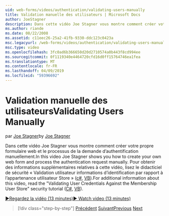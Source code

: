 ```yaml
---
uid: web-forms/videos/authentication/validating-users-manually
title: Validation manuelle des utilisateurs | Microsoft Docs
author: JoeStagner
description: Dans cette vidéo Joe Stagner vous montre comment créer votre propre formulaire web et le processus de la demande d’authentification manuellement. Pour plus d’informations sur cette vi...
ms.author: riande
ms.date: 08/22/2008
ms.assetid: c11eec26-25a2-41fb-9330-ddc123c0423a
msc.legacyurl: /web-forms/videos/authentication/validating-users-manually
msc.type: video
ms.openlocfilehash: 3fc0ad6b366650d20d2710574a0b443f8cd994ee
ms.sourcegitcommit: 0f1119340e4464720cfd16d0ff15764746ea1fea
ms.translationtype: MT
ms.contentlocale: fr-FR
ms.lasthandoff: 04/09/2019
ms.locfileid: "59396692"
---
```

# <a name="validating-users-manually"></a><span data-ttu-id="415dd-104">Validation manuelle des utilisateurs</span><span class="sxs-lookup"><span data-stu-id="415dd-104">Validating Users Manually</span></span>

<span data-ttu-id="415dd-105">par [Joe Stagner](https://github.com/JoeStagner)</span><span class="sxs-lookup"><span data-stu-id="415dd-105">by [Joe Stagner](https://github.com/JoeStagner)</span></span>

<span data-ttu-id="415dd-106">Dans cette vidéo Joe Stagner vous montre comment créer votre propre formulaire web et le processus de la demande d’authentification manuellement.</span><span class="sxs-lookup"><span data-stu-id="415dd-106">In this video Joe Stagner shows you how to create your own web form and process the authentication request manually.</span></span> <span data-ttu-id="415dd-107">Pour obtenir des informations supplémentaires relatives à cette vidéo, lisez le didacticiel de sécurité « Validation utilisateur informations d’identification par rapport à l’appartenance utilisateur Store » ([c#](../../overview/older-versions-security/membership/validating-user-credentials-against-the-membership-user-store-cs.md), [VB](../../overview/older-versions-security/membership/validating-user-credentials-against-the-membership-user-store-vb.md)).</span><span class="sxs-lookup"><span data-stu-id="415dd-107">For additional information about this video, read the "Validating User Credentials Against the Membership User Store" security tutorial ([C#](../../overview/older-versions-security/membership/validating-user-credentials-against-the-membership-user-store-cs.md), [VB](../../overview/older-versions-security/membership/validating-user-credentials-against-the-membership-user-store-vb.md)).</span></span>

[<span data-ttu-id="415dd-108">&#9654;Regardez la vidéo (13 minutes)</span><span class="sxs-lookup"><span data-stu-id="415dd-108">&#9654; Watch video (13 minutes)</span></span>](https://channel9.msdn.com/Blogs/ASP-NET-Site-Videos/validating-users-manually)

> [!div class="step-by-step"]
> <span data-ttu-id="415dd-109">[Précédent](creating-user-accounts-programmatically.md)
> [Suivant](validating-users-with-the-login-control.md)</span><span class="sxs-lookup"><span data-stu-id="415dd-109">[Previous](creating-user-accounts-programmatically.md)
[Next](validating-users-with-the-login-control.md)</span></span>
